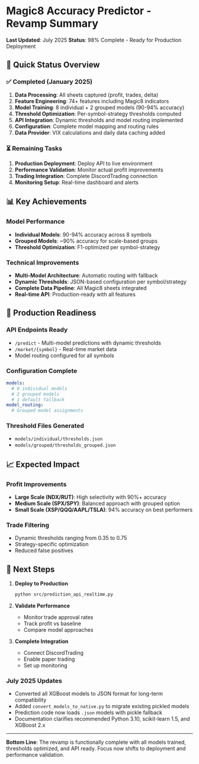 # Magic8 Accuracy Predictor - Revamp Summary

**Last Updated**: July 2025
**Status**: 98% Complete - Ready for Production Deployment

## 🎯 Quick Status Overview

### ✅ Completed (January 2025)
1. **Data Processing**: All sheets captured (profit, trades, delta)
2. **Feature Engineering**: 74+ features including Magic8 indicators
3. **Model Training**: 8 individual + 2 grouped models (90-94% accuracy)
4. **Threshold Optimization**: Per-symbol-strategy thresholds computed
5. **API Integration**: Dynamic thresholds and model routing implemented
6. **Configuration**: Complete model mapping and routing rules
7. **Data Provider**: VIX calculations and daily data caching added

### ⏳ Remaining Tasks
1. **Production Deployment**: Deploy API to live environment
2. **Performance Validation**: Monitor actual profit improvements
3. **Trading Integration**: Complete DiscordTrading connection
4. **Monitoring Setup**: Real-time dashboard and alerts

## 📊 Key Achievements

### Model Performance
- **Individual Models**: 90-94% accuracy across 8 symbols
- **Grouped Models**: ~90% accuracy for scale-based groups
- **Threshold Optimization**: F1-optimized per symbol-strategy

### Technical Improvements
- **Multi-Model Architecture**: Automatic routing with fallback
- **Dynamic Thresholds**: JSON-based configuration per symbol/strategy
- **Complete Data Pipeline**: All Magic8 sheets integrated
- **Real-time API**: Production-ready with all features

## 🚀 Production Readiness

### API Endpoints Ready
- `/predict` - Multi-model predictions with dynamic thresholds
- `/market/{symbol}` - Real-time market data
- Model routing configured for all symbols

### Configuration Complete
```yaml
models:
  # 8 individual models
  # 2 grouped models  
  # 1 default fallback
model_routing:
  # Grouped model assignments
```

### Threshold Files Generated
- `models/individual/thresholds.json`
- `models/grouped/thresholds_grouped.json`

## 📈 Expected Impact

### Profit Improvements
- **Large Scale (NDX/RUT)**: High selectivity with 90%+ accuracy
- **Medium Scale (SPX/SPY)**: Balanced approach with grouped option
- **Small Scale (XSP/QQQ/AAPL/TSLA)**: 94% accuracy on best performers

### Trade Filtering
- Dynamic thresholds ranging from 0.35 to 0.75
- Strategy-specific optimization
- Reduced false positives

## 🔧 Next Steps

1. **Deploy to Production**
   ```bash
   python src/prediction_api_realtime.py
   ```

2. **Validate Performance**
   - Monitor trade approval rates
   - Track profit vs baseline
   - Compare model approaches

3. **Complete Integration**
   - Connect DiscordTrading
   - Enable paper trading
   - Set up monitoring

### July 2025 Updates
- Converted all XGBoost models to JSON format for long-term compatibility
- Added `convert_models_to_native.py` to migrate existing pickled models
- Prediction code now loads `.json` models with pickle fallback
- Documentation clarifies recommended Python 3.10, scikit-learn 1.5, and XGBoost 2.x

---
**Bottom Line**: The revamp is functionally complete with all models trained, thresholds optimized, and API ready. Focus now shifts to deployment and performance validation.
